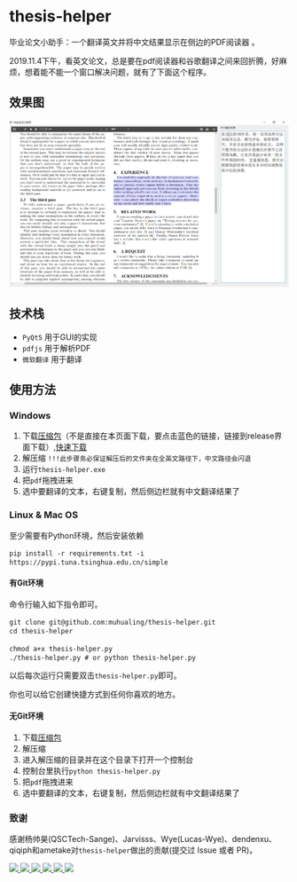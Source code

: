 # thesis-helper
毕业论文小助手：一个翻译英文并将中文结果显示在侧边的PDF阅读器 。

2019.11.4下午，看英文论文，总是要在pdf阅读器和谷歌翻译之间来回折腾，好麻烦，想着能不能一个窗口解决问题，就有了下面这个程序。

## 效果图

![效果图](sample/sample.png)

## 技术栈

+ `PyQt5` 用于GUI的实现
+ `pdfjs` 用于解析PDF
+ `微软翻译` 用于翻译

## 使用方法

### Windows

1. 下载[压缩包](https://github.com/do-something-for-fun/thesis-helper/releases/download/v2.0/thesis-helper-windows.zip)（不是直接在本页面下载，要点击蓝色的链接，链接到release界面下载）,[快速下载](https://pan.zju.edu.cn/share/0b37c871d88ac3bd6841c26153)
2. 解压缩
 `!!!此步骤务必保证解压后的文件夹在全英文路径下，中文路径会闪退`
3. 运行`thesis-helper.exe`
4. 把`pdf`拖拽进来
5. 选中要翻译的文本，右键复制，然后侧边栏就有中文翻译结果了

### Linux & Mac OS

至少需要有Python环境，然后安装依赖
```shell
pip install -r requirements.txt -i https://pypi.tuna.tsinghua.edu.cn/simple
```

#### 有Git环境

命令行输入如下指令即可。

```shell
git clone git@github.com:muhualing/thesis-helper.git
cd thesis-helper

chmod a+x thesis-helper.py
./thesis-helper.py # or python thesis-helper.py
```

以后每次运行只需要双击`thesis-helper.py`即可。

你也可以给它创建快捷方式到任何你喜欢的地方。

#### 无Git环境

1. 下载[压缩包](https://github.com/QSCTech-Sange/thesis-helper/archive/master.zip)
2. 解压缩
3. 进入解压缩的目录并在这个目录下打开一个控制台
4. 控制台里执行`python thesis-helper.py`
5. 把`pdf`拖拽进来
6. 选中要翻译的文本，右键复制，然后侧边栏就有中文翻译结果了

### 致谢
感谢杨帅昊(QSCTech-Sange)、Jarvisss、Wye(Lucas-Wye)、dendenxu、qiqiph和ametake对`thesis-helper`做出的贡献(提交过 Issue 或者 PR)。

<a href="https://github.com/QSCTech-Sange">
    <img src="https://avatars1.githubusercontent.com/u/33112139?s=460&amp;v=4" width="50px">
</a> 
<a href="https://github.com/Jarvisss">
    <img src="https://avatars2.githubusercontent.com/u/16323003?s=400&v=4" width="50px">
</a> 
<a href="https://github.com/Lucas-Wye">
    <img src="https://avatars0.githubusercontent.com/u/30680577?s=400&v=4" width="50px">
</a> 
<a href="https://github.com/dendenxu">
    <img src="https://avatars0.githubusercontent.com/u/43734697?s=400&v=4" width="50px">
</a> 
<a href="https://github.com/qiqiph">
    <img src="https://avatars1.githubusercontent.com/u/37620794?s=400&v=4" width="50px">
</a> 
<a href="https://github.com/ametake">
    <img src="https://avatars2.githubusercontent.com/u/22291194?s=400&v=4" width="50px">
</a> 

